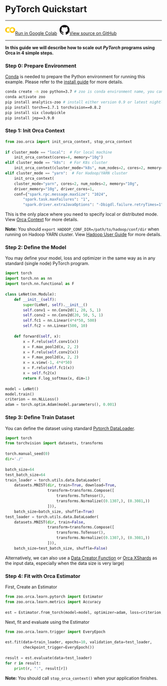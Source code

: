 # PyTorch Quickstart

---

![](../../../../image/colab_logo_32px.png)[Run in Google Colab](https://colab.research.google.com/github/intel-analytics/analytics-zoo/blob/master/docs/docs/colab-notebook/orca/quickstart/pytorch_lenet_mnist.ipynb) &nbsp;![](../../../../image/GitHub-Mark-32px.png)[View source on GitHub](https://github.com/intel-analytics/analytics-zoo/blob/master/docs/docs/colab-notebook/orca/quickstart/pytorch_lenet_mnist.ipynb)

---

**In this guide we will describe how to scale out _PyTorch_ programs using Orca in 4 simple steps.**

### **Step 0: Prepare Environment**

[Conda](https://docs.conda.io/projects/conda/en/latest/user-guide/install/) is needed to prepare the Python environment for running this example. Please refer to the [install guide](../../UserGuide/python.md) for more details.


```bash
conda create -n zoo python=3.7 # zoo is conda environment name, you can use any name you like.
conda activate zoo
pip install analytics-zoo # install either version 0.9 or latest nightly build
pip install torch==1.7.1 torchvision==0.8.2
pip install six cloudpickle
pip install jep==3.9.0
```

### **Step 1: Init Orca Context**
```python
from zoo.orca import init_orca_context, stop_orca_context

if cluster_mode == "local":  # For local machine
    init_orca_context(cores=4, memory="10g")
elif cluster_mode == "k8s":  # For K8s cluster
    init_orca_context(cluster_mode="k8s", num_nodes=2, cores=2, memory="10g", driver_memory="10g", driver_cores=1)
elif cluster_mode == "yarn":  # For Hadoop/YARN cluster
    init_orca_context(
    cluster_mode="yarn", cores=2, num_nodes=2, memory="10g",
    driver_memory="10g", driver_cores=1,
    conf={"spark.rpc.message.maxSize": "1024",
        "spark.task.maxFailures": "1",
        "spark.driver.extraJavaOptions": "-Dbigdl.failure.retryTimes=1"})
```

This is the only place where you need to specify local or distributed mode. View [Orca Context](./../Overview/orca-context.md) for more details.

**Note:** You should `export HADOOP_CONF_DIR=/path/to/hadoop/conf/dir` when running on Hadoop YARN cluster. View [Hadoop User Guide](./../../UserGuide/hadoop.md) for more details.

### **Step 2: Define the Model**

You may define your model, loss and optimizer in the same way as in any standard (single node) PyTorch program.

```python
import torch
import torch.nn as nn
import torch.nn.functional as F

class LeNet(nn.Module):
    def __init__(self):
        super(LeNet, self).__init__()
        self.conv1 = nn.Conv2d(1, 20, 5, 1)
        self.conv2 = nn.Conv2d(20, 50, 5, 1)
        self.fc1 = nn.Linear(4*4*50, 500)
        self.fc2 = nn.Linear(500, 10)

    def forward(self, x):
        x = F.relu(self.conv1(x))
        x = F.max_pool2d(x, 2, 2)
        x = F.relu(self.conv2(x))
        x = F.max_pool2d(x, 2, 2)
        x = x.view(-1, 4*4*50)
        x = F.relu(self.fc1(x))
        x = self.fc2(x)
        return F.log_softmax(x, dim=1)
        
model = LeNet()
model.train()
criterion = nn.NLLLoss()
adam = torch.optim.Adam(model.parameters(), 0.001)
```

### **Step 3: Define Train Dataset**

You can define the dataset using standard [Pytorch DataLoader](https://pytorch.org/docs/stable/data.html). 

```python
import torch
from torchvision import datasets, transforms

torch.manual_seed(0)
dir='./'

batch_size=64
test_batch_size=64
train_loader = torch.utils.data.DataLoader(
    datasets.MNIST(dir, train=True, download=True,
                   transform=transforms.Compose([
                       transforms.ToTensor(),
                       transforms.Normalize((0.1307,), (0.3081,))
                   ])),
    batch_size=batch_size, shuffle=True)
test_loader = torch.utils.data.DataLoader(
    datasets.MNIST(dir, train=False,
                   transform=transforms.Compose([
                       transforms.ToTensor(),
                       transforms.Normalize((0.1307,), (0.3081,))
                   ])),
    batch_size=test_batch_size, shuffle=False)
```

Alternatively, we can also use a [Data Creator Function](https://github.com/intel-analytics/analytics-zoo/blob/master/docs/docs/colab-notebook/orca/quickstart/pytorch_lenet_mnist_data_creator_func.ipynb) or [Orca XShards](../Overview/data-parallel-processing) as the input data, especially when the data size is very large)

### **Step 4: Fit with Orca Estimator**

First, Create an Estimator

```python
from zoo.orca.learn.pytorch import Estimator 
from zoo.orca.learn.metrics import Accuracy

est = Estimator.from_torch(model=model, optimizer=adam, loss=criterion, metrics=[Accuracy()])
```

Next, fit and evaluate using the Estimator

```python
from zoo.orca.learn.trigger import EveryEpoch 

est.fit(data=train_loader, epochs=10, validation_data=test_loader,
        checkpoint_trigger=EveryEpoch())

result = est.evaluate(data=test_loader)
for r in result:
    print(r, ":", result[r])
```

**Note:** You should call `stop_orca_context()` when your application finishes.
